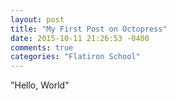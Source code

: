 ```yaml
---
layout: post
title: "My First Post on Octopress"
date: 2015-10-11 21:26:53 -0400
comments: true
categories: "Flatiron School"
---
```


"Hello, World"
